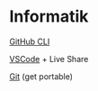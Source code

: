 # Informatik

[GitHub CLI](https://github.com/cli/cli/releases/tag/v1.5.0)

[VSCode](https://code.visualstudio.com/Download) + Live Share

[Git](https://git-scm.com/download/win) (get portable)
